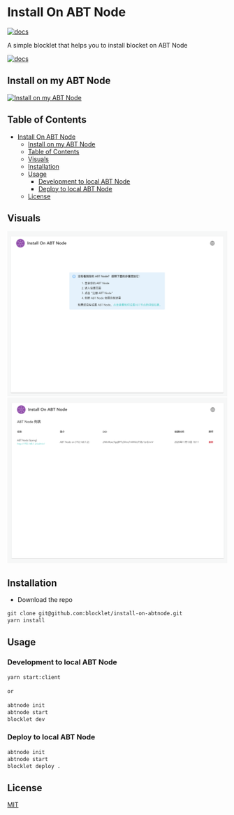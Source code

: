 # Install On ABT Node

[![docs](https://img.shields.io/badge/powered%20by-arcblock-green.svg)](https://docs.arcblock.io)

A simple blocklet that helps you to install blocket on ABT Node

[![docs](https://img.shields.io/badge/-run%20online-blue.svg)](https://install.arcblock.io/)

## Install on my ABT Node

[![Install on my ABT Node](https://raw.githubusercontent.com/blocklet/development-guide/main/assets/install_on_abtnode.svg)](https://install.arcblock.io/?action=blocklet-install&meta_url=https%3A%2F%2Fgithub.com%2Fblocklet%2Finstall-on-abtnode%2Freleases%2Fdownload%2F1.1.7%2Fblocklet.json)

## Table of Contents

- [Install On ABT Node](#install-on-abt-node)
  - [Install on my ABT Node](#install-on-my-abt-node)
  - [Table of Contents](#table-of-contents)
  - [Visuals](#visuals)
  - [Installation](#installation)
  - [Usage](#usage)
    - [Development to local ABT Node](#development-to-local-abt-node)
    - [Deploy to local ABT Node](#deploy-to-local-abt-node)
  - [License](#license)

## Visuals

![empty page](/screenshots/empty.png)
![index page](/screenshots/index.png)

## Installation

- Download the repo

```
git clone git@github.com:blocklet/install-on-abtnode.git
yarn install
```

## Usage

### Development to local ABT Node

```
yarn start:client

or

abtnode init
abtnode start
blocklet dev
```

### Deploy to local ABT Node

```
abtnode init
abtnode start
blocklet deploy .
```

## License

[MIT](LICENSE)
